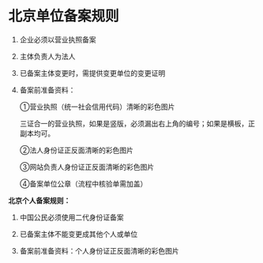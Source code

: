 # **北京单位备案规则**

1. 企业必须以营业执照备案

2. 主体负责人为法人

3. 已备案主体变更时，需提供变更单位的变更证明

4. 备案前准备资料：

   ①营业执照（统一社会信用代码）清晰的彩色图片
   
    三证合一的营业执照，如果是竖版，必须漏出右上角的编号；如果是横板，正副本均可。

   ②法人身份证正反面清晰的彩色图片

   ③网站负责人身份证正反面清晰的彩色图片

   ④备案单位公章（流程中核验单需加盖）

   

**北京个人备案规则：**

1. 中国公民必须使用二代身份证备案

2. 已备案主体不能变更成其他个人或单位

3. 备案前准备资料：个人身份证正反面清晰的彩色图片
